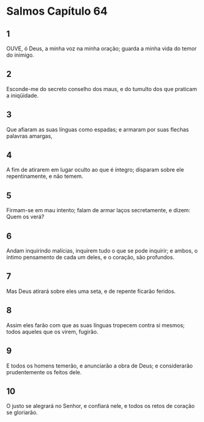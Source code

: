 # Salmos Capítulo 64

## 1
OUVE, ó Deus, a minha voz na minha oração; guarda a minha vida do temor do inimigo.

## 2
Esconde-me do secreto conselho dos maus, e do tumulto dos que praticam a iniqüidade.

## 3
Que afiaram as suas línguas como espadas; e armaram por suas flechas palavras amargas,

## 4
A fim de atirarem em lugar oculto ao que é íntegro; disparam sobre ele repentinamente, e não temem.

## 5
Firmam-se em mau intento; falam de armar laços secretamente, e dizem: Quem os verá?

## 6
Andam inquirindo malícias, inquirem tudo o que se pode inquirir; e ambos, o íntimo pensamento de cada um deles, e o coração, são profundos.

## 7
Mas Deus atirará sobre eles uma seta, e de repente ficarão feridos.

## 8
Assim eles farão com que as suas línguas tropecem contra si mesmos; todos aqueles que os virem, fugirão.

## 9
E todos os homens temerão, e anunciarão a obra de Deus; e considerarão prudentemente os feitos dele.

## 10
O justo se alegrará no Senhor, e confiará nele, e todos os retos de coração se gloriarão.

